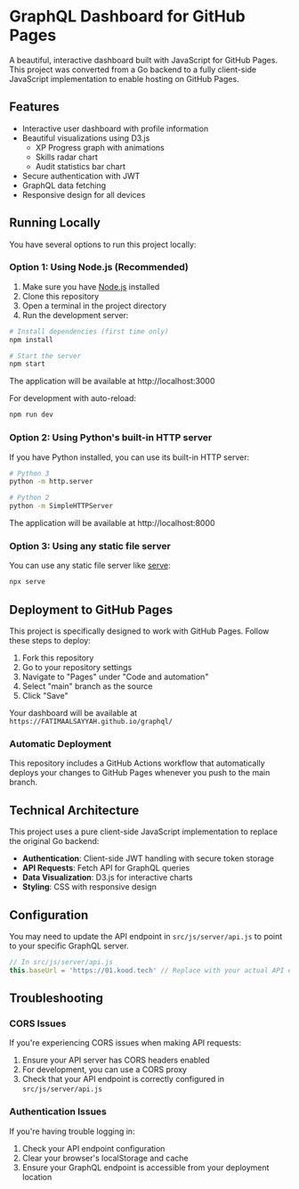 # GraphQL Dashboard for GitHub Pages

A beautiful, interactive dashboard built with JavaScript for GitHub Pages. This project was converted from a Go backend to a fully client-side JavaScript implementation to enable hosting on GitHub Pages.

## Features

- Interactive user dashboard with profile information
- Beautiful visualizations using D3.js
  - XP Progress graph with animations
  - Skills radar chart
  - Audit statistics bar chart
- Secure authentication with JWT
- GraphQL data fetching
- Responsive design for all devices

## Running Locally

You have several options to run this project locally:

### Option 1: Using Node.js (Recommended)

1. Make sure you have [Node.js](https://nodejs.org/) installed
2. Clone this repository
3. Open a terminal in the project directory
4. Run the development server:

```bash
# Install dependencies (first time only)
npm install

# Start the server
npm start
```

The application will be available at http://localhost:3000

For development with auto-reload:

```bash
npm run dev
```

### Option 2: Using Python's built-in HTTP server

If you have Python installed, you can use its built-in HTTP server:

```bash
# Python 3
python -m http.server

# Python 2
python -m SimpleHTTPServer
```

The application will be available at http://localhost:8000

### Option 3: Using any static file server

You can use any static file server like [serve](https://www.npmjs.com/package/serve):

```bash
npx serve
```

## Deployment to GitHub Pages

This project is specifically designed to work with GitHub Pages. Follow these steps to deploy:

1. Fork this repository
2. Go to your repository settings
3. Navigate to "Pages" under "Code and automation"
4. Select "main" branch as the source
5. Click "Save"

Your dashboard will be available at `https://FATIMAALSAYYAH.github.io/graphql/`

### Automatic Deployment

This repository includes a GitHub Actions workflow that automatically deploys your changes to GitHub Pages whenever you push to the main branch.

## Technical Architecture

This project uses a pure client-side JavaScript implementation to replace the original Go backend:

- **Authentication**: Client-side JWT handling with secure token storage
- **API Requests**: Fetch API for GraphQL queries
- **Data Visualization**: D3.js for interactive charts
- **Styling**: CSS with responsive design

## Configuration

You may need to update the API endpoint in `src/js/server/api.js` to point to your specific GraphQL server.

```javascript
// In src/js/server/api.js
this.baseUrl = 'https://01.kood.tech' // Replace with your actual API endpoint
```

## Troubleshooting

### CORS Issues

If you're experiencing CORS issues when making API requests:

1. Ensure your API server has CORS headers enabled
2. For development, you can use a CORS proxy
3. Check that your API endpoint is correctly configured in `src/js/server/api.js`

### Authentication Issues

If you're having trouble logging in:

1. Check your API endpoint configuration
2. Clear your browser's localStorage and cache
3. Ensure your GraphQL endpoint is accessible from your deployment location 